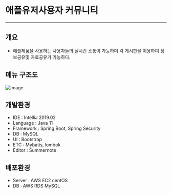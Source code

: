 # 애플유저사용자 커뮤니티

--------------------------------------

## 개요
- 애플제품을 사용하는 사용자들의 실시간 소통이 가능하며 각 게시판을 이용하여 정보공유및 자료공유가 가능하다.

## 메뉴 구조도
![image](https://user-images.githubusercontent.com/63628253/95277041-cabe2c00-0887-11eb-98e7-810b14e21c7a.png)


## 개발환경
- IDE : IntelliJ 2019.02
- Language : Java 11
- Framework : Spring Boot, Spring Security
- DB : MySQL
- UI : Bootstrap
- ETC : Mybatis, lombok
- Editor : Summernote

## 배포환경
 - Server : AWS EC2 centOS
 - DB : AWS RDS MySQL
 
